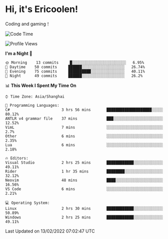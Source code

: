 # Hi, it's Ericoolen!
Coding and gaming！

<!--START_SECTION:waka-->
![Code Time](http://img.shields.io/badge/Code%20Time-175%20hrs%2013%20mins-blue)

![Profile Views](http://img.shields.io/badge/Profile%20Views-0-blue)

**I'm a Night 🦉** 

```text
🌞 Morning    13 commits     █░░░░░░░░░░░░░░░░░░░░░░░░   6.95% 
🌆 Daytime    50 commits     ██████░░░░░░░░░░░░░░░░░░░   26.74% 
🌃 Evening    75 commits     ██████████░░░░░░░░░░░░░░░   40.11% 
🌙 Night      49 commits     ██████░░░░░░░░░░░░░░░░░░░   26.2%

```


📊 **This Week I Spent My Time On** 

```text
⌚︎ Time Zone: Asia/Shanghai

💬 Programming Languages: 
C#                       3 hrs 56 mins       ████████████████████░░░░░   80.12% 
ANTLR v4 grammar file    37 mins             ███░░░░░░░░░░░░░░░░░░░░░░   12.52% 
VimL                     7 mins              ░░░░░░░░░░░░░░░░░░░░░░░░░   2.7% 
Other                    6 mins              ░░░░░░░░░░░░░░░░░░░░░░░░░   2.35% 
Lua                      6 mins              ░░░░░░░░░░░░░░░░░░░░░░░░░   2.18%

🔥 Editors: 
Visual Studio            2 hrs 25 mins       ████████████░░░░░░░░░░░░░   49.11% 
Rider                    1 hr 35 mins        ████████░░░░░░░░░░░░░░░░░   32.12% 
Neovim                   48 mins             ████░░░░░░░░░░░░░░░░░░░░░   16.56% 
VS Code                  6 mins              ░░░░░░░░░░░░░░░░░░░░░░░░░   2.21%

💻 Operating System: 
Linux                    2 hrs 30 mins       ████████████░░░░░░░░░░░░░   50.89% 
Windows                  2 hrs 25 mins       ████████████░░░░░░░░░░░░░   49.11%

```


 Last Updated on 13/02/2022 07:02:47 UTC
<!--END_SECTION:waka-->

